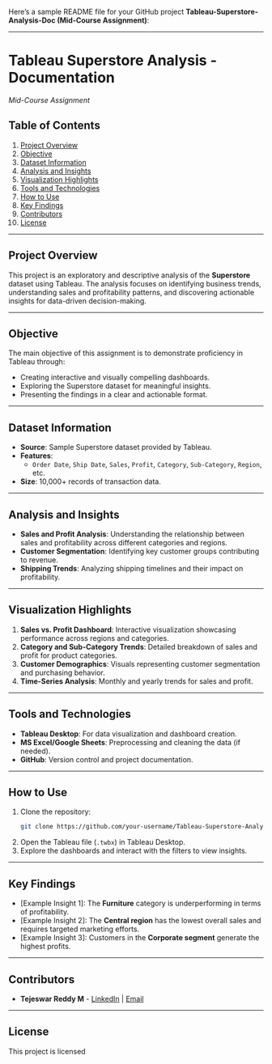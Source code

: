 Here’s a sample README file for your GitHub project **Tableau-Superstore-Analysis-Doc (Mid-Course Assignment)**:

---

# Tableau Superstore Analysis - Documentation  
*Mid-Course Assignment*

## Table of Contents  
1. [Project Overview](#project-overview)  
2. [Objective](#objective)  
3. [Dataset Information](#dataset-information)  
4. [Analysis and Insights](#analysis-and-insights)  
5. [Visualization Highlights](#visualization-highlights)  
6. [Tools and Technologies](#tools-and-technologies)  
7. [How to Use](#how-to-use)  
8. [Key Findings](#key-findings)  
9. [Contributors](#contributors)  
10. [License](#license)  

---

## Project Overview  
This project is an exploratory and descriptive analysis of the **Superstore** dataset using Tableau. The analysis focuses on identifying business trends, understanding sales and profitability patterns, and discovering actionable insights for data-driven decision-making.

---

## Objective  
The main objective of this assignment is to demonstrate proficiency in Tableau through:  
- Creating interactive and visually compelling dashboards.  
- Exploring the Superstore dataset for meaningful insights.  
- Presenting the findings in a clear and actionable format.

---

## Dataset Information  
- **Source**: Sample Superstore dataset provided by Tableau.  
- **Features**:  
  - `Order Date`, `Ship Date`, `Sales`, `Profit`, `Category`, `Sub-Category`, `Region`, etc.  
- **Size**: 10,000+ records of transaction data.

---

## Analysis and Insights  
- **Sales and Profit Analysis**: Understanding the relationship between sales and profitability across different categories and regions.  
- **Customer Segmentation**: Identifying key customer groups contributing to revenue.  
- **Shipping Trends**: Analyzing shipping timelines and their impact on profitability.  

---

## Visualization Highlights  
1. **Sales vs. Profit Dashboard**: Interactive visualization showcasing performance across regions and categories.  
2. **Category and Sub-Category Trends**: Detailed breakdown of sales and profit for product categories.  
3. **Customer Demographics**: Visuals representing customer segmentation and purchasing behavior.  
4. **Time-Series Analysis**: Monthly and yearly trends for sales and profit.

---

## Tools and Technologies  
- **Tableau Desktop**: For data visualization and dashboard creation.  
- **MS Excel/Google Sheets**: Preprocessing and cleaning the data (if needed).  
- **GitHub**: Version control and project documentation.

---

## How to Use  
1. Clone the repository:  
   ```bash  
   git clone https://github.com/your-username/Tableau-Superstore-Analysis-Doc.git  
   ```  
2. Open the Tableau file (`.twbx`) in Tableau Desktop.  
3. Explore the dashboards and interact with the filters to view insights.

---

## Key Findings  
- [Example Insight 1]: The **Furniture** category is underperforming in terms of profitability.  
- [Example Insight 2]: The **Central region** has the lowest overall sales and requires targeted marketing efforts.  
- [Example Insight 3]: Customers in the **Corporate segment** generate the highest profits.  

---

## Contributors  
- **Tejeswar Reddy M** - [LinkedIn](https://www.linkedin.com/in/tejeswarreddy-mutchu-0695401b4/) | [Email](mailto:tejeswarreddy.m231@gmial.com)  

---

## License  
This project is licensed 

